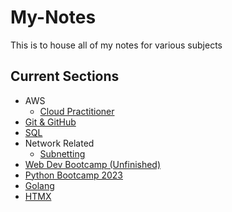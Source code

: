 # My-Notes

This is to house all of my notes for various subjects

## Current Sections

- AWS
  - [Cloud Practitioner](https://github.com/phteven-9094/My-Notes/tree/main/AWS-Related/Cloud%20Practitioner)
- [Git & GitHub](https://github.com/phteven-9094/My-Notes/tree/main/Git%20%26%20GitHub)
- [SQL](https://github.com/phteven-9094/My-Notes/tree/main/SQL)
- Network Related
  - [Subnetting](https://github.com/phteven-9094/My-Notes/tree/main/Network-Related/Subnetting)
- [Web Dev Bootcamp (Unfinished)](https://github.com/phteven-9094/My-Notes/tree/main/Web-Dev-Bootcamp)
- [Python Bootcamp 2023](https://github.com/phteven-9094/My-Notes/tree/main/Python-Bootcamp-2023)
- [Golang](https://github.com/phteven-9094/My-Notes/tree/main/Golang)
- [HTMX](https://github.com/phteven-9094/My-Notes/tree/main/HTMX)

